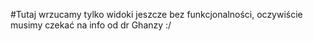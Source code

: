 #Tutaj wrzucamy tylko widoki jeszcze bez funkcjonalności, oczywiście musimy czekać na info od dr Ghanzy :/